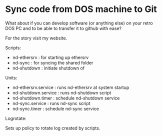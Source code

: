 # Sync code from DOS machine to Git

What about if you can develop software (or anything else) on your retro DOS PC
and to be able to transfer it to github with ease?

For the story visit my website.

Scripts:

- nd-ethersrv : for starting up ethersrv
- nd-sync : for syncing the shared folder
- nd-shutdown : initiate shutdown of

Units:

- nd-ethersrv.service : runs nd-ethersrv at system startup
- nd-shutdown.service : runs nd-shutdown script
- nd-shutdown.timer : schedule nd-shutdown service
- nd-sync.service : runs nd-sync script
- nd-sync.timer : schedule nd-sync service

Logrotate:

Sets up policy to rotate log created by scripts.
